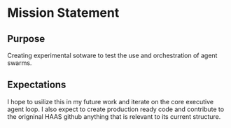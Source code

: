 # Mission Statement

## Purpose

Creating experimental sotware to test the use and orchestration of agent swarms. 

## Expectations
I hope to usilize this in my future work and iterate on the core executive agent loop. I also expect to create production ready code and contribute to the origninal HAAS github anything that is relevant to its current structure.